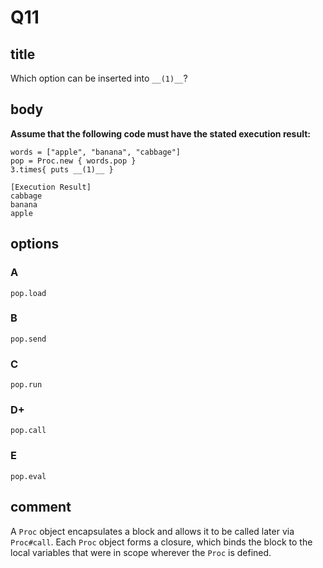 # Q11

## title

Which option can be inserted into `__(1)__`?

## body

**Assume that the following code must have the stated execution result:**

```
words = ["apple", "banana", "cabbage"]
pop = Proc.new { words.pop }
3.times{ puts __(1)__ }

[Execution Result]
cabbage
banana
apple
```

## options

### A

`pop.load`

### B

`pop.send`

### C

`pop.run`

### D+

`pop.call`

### E

`pop.eval`

## comment

A `Proc` object encapsulates a block and allows it to be called later via `Proc#call`. Each `Proc` object forms a closure, which binds the block to the local variables that were in scope wherever the `Proc` is defined.